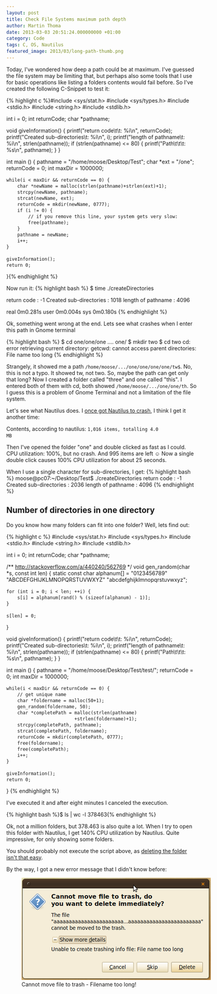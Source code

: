 ```yaml
---
layout: post
title: Check File Systems maximum path depth
author: Martin Thoma
date: 2013-03-03 20:51:24.000000000 +01:00
category: Code
tags: C, OS, Nautilus
featured_image: 2013/03/long-path-thumb.png
---
```

Today, I've wondered how deep a path could be at maximum. I've guessed the file system may be limiting that, but perhaps also some tools that I use for basic operations like listing a folders contents would fail before. So I've created the following C-Snippet to test it:

{% highlight c %}#include <sys/stat.h>
#include <sys/types.h>
#include <stdio.h>
#include <string.h>
#include <stdlib.h>

int i = 0;
int returnCode;
char *pathname;

void giveInformation() {
    printf("return code\t\t: %i\n", returnCode);
    printf("Created sub-directories\t: %i\n", i);
    printf("length of pathname\t: %i\n", strlen(pathname));
    if (strlen(pathname) <= 80) {
        printf("Path\t\t\t: %s\n", pathname);
    }
}

int main () {
    pathname = "/home/moose/Desktop/Test";
    char *ext = "/one";
    returnCode = 0;
    int maxDir = 1000000;

    while(i < maxDir && returnCode == 0) {
        char *newName = malloc(strlen(pathname)+strlen(ext)+1);
        strcpy(newName, pathname);
        strcat(newName, ext);
        returnCode = mkdir(newName, 0777);
        if (i != 0) {
            // if you remove this line, your system gets very slow:
            free(pathname);
        }
        pathname = newName;
        i++;
    }

    giveInformation();
    return 0;
}{% endhighlight %}

Now run it:
{% highlight bash %}
$ time ./createDirectories 

return code		: -1
Created sub-directories	: 1018
length of pathname	: 4096

real	0m0.281s
user	0m0.004s
sys	0m0.180s
{% endhighlight %}

Ok, something went wrong at the end. Lets see what crashes when I enter this path in Gnome terminal

{% highlight bash %}
$ cd one/one/one .... one/
$ mkdir two
$ cd two
cd: error retrieving current directory: getcwd: cannot access 
    parent directories: File name too long
{% endhighlight %}

Strangely, it showed me a path <code>/home/moose/.../one/one/one/one/tw$</code>. No, this is not a typo. It showed tw, not two. So, maybe the path can get only that long?
Now I created a folder called "three" and one called "this". I entered both of them with cd, both showed <code>/home/moose/.../one/one/th</code>. So I guess this is a problem of Gnome Terminal and not a limitation of the file system.

Let's see what Nautilus does. I <a href="../cyclic-references-kill-nautilus/" title="Cyclic references kill Nautilus">once got Nautilus to crash</a>, I think I get it another time:

Contents, according to nautilus: <code>1,016 items, totalling 4.0 MB</code>

Then I've opened the folder "one" and double clicked as fast as I could. CPU utilization: 100%, but no crash. And 995 items are left ☺ Now a single double click causes 100% CPU utilization for about 25 seconds.

When I use a single character for sub-directories, I get:
{% highlight bash %}
moose@pc07:~/Desktop/Test$ ./createDirectories 
return code		: -1
Created sub-directories	: 2036
length of pathname	: 4096
{% endhighlight %}

<h2>Number of directories in one directory</h2>
Do you know how many folders can fit into one folder? Well, lets find out:

{% highlight c %}
#include <sys/stat.h>
#include <sys/types.h>
#include <stdio.h>
#include <string.h>
#include <stdlib.h>

int i = 0;
int returnCode;
char *pathname;

/** http://stackoverflow.com/a/440240/562769 */
void gen_random(char *s, const int len) {
    static const char alphanum[] =
        "0123456789"
        "ABCDEFGHIJKLMNOPQRSTUVWXYZ"
        "abcdefghijklmnopqrstuvwxyz";

    for (int i = 0; i < len; ++i) {
        s[i] = alphanum[rand() % (sizeof(alphanum) - 1)];
    }

    s[len] = 0;
}

void giveInformation() {
    printf("return code\t\t: %i\n", returnCode);
    printf("Created sub-directories\t: %i\n", i);
    printf("length of pathname\t: %i\n", strlen(pathname));
    if (strlen(pathname) <= 80) {
        printf("Path\t\t\t: %s\n", pathname);
    }
}

int main () {
    pathname = "/home/moose/Desktop/Test/test/";
    returnCode = 0;
    int maxDir = 1000000;

    while(i < maxDir && returnCode == 0) {
        // get unique name
        char *foldername = malloc(50+1);
        gen_random(foldername, 50);
        char *completePath = malloc(strlen(pathname)
                             +strlen(foldername)+1);
        strcpy(completePath, pathname);
        strcat(completePath, foldername);
        returnCode = mkdir(completePath, 0777);
        free(foldername);
        free(completePath);
        i++;
    }

    giveInformation();
    return 0;
}
{% endhighlight %}

I've executed it and after eight minutes I canceled the execution.

{% highlight bash %}$ ls | wc -l
378463{% endhighlight %}

Ok, not a million folders, but 378.463 is also quite a lot. When I try to open this folder with Nautilus, I get 140% CPU utilization by Nautilus. Quite impressive, for only showing some folders.

You should probably not execute the script above, as <a href="http://unix.stackexchange.com/q/66806/4784">deleting the folder isn't that easy</a>.

By the way, I got a new error message that I didn't know before:

<figure class="aligncenter">
            <a href="../images/2013/03/cannot-move-to-trash-filename.png"><img src="../images/2013/03/cannot-move-to-trash-filename.png" alt="Cannot move file to trash - Filename too long!" style="max-width:498px;max-height:269px" class="size-full wp-image-58951"/></a>
            <figcaption class="text-center">Cannot move file to trash - Filename too long!</figcaption>
        </figure>
